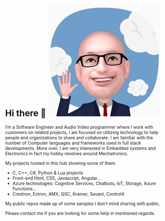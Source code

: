 # Hi there 👋                    ![banner](MoeEmoji_1.gif)

I’m a Software Engineer and Audio Video programmer where I work with customers on related projects, I am focused on utilizing technology to help people and organizations to share and collaborate.
I am familiar with the number of Computer languages and frameworks used in full stack developments.
More over, I am very interested in Embedded systems and Electronics in fact my hobby revolves around Mechatronics.

My projects hosted in this hub showing some of them.
- C, C++, C#, Python & Lua projects
- Front-end Html, CSS, Javascript, Angular...
- Azure technologies: Cognitive Services, Chatbots, IoT, Storage, Azure Functions...
- Crestron, Extron, AMX, QSC, Kramer, Savant, Control4

My public repos made up of some samples I don’t mind sharing with public.

Please contact me if you are looking for some help in mentioned regards.
<!--
**MoesLab/MoesLab** is a ✨ _special_ ✨ repository because its `README.md` (this file) appears on your GitHub profile.

Here are some ideas to get you started:

- 🔭 I’m currently working on ...
- 🌱 I’m currently learning ...
- 👯 I’m looking to collaborate on ...
- 🤔 I’m looking for help with ...
- 💬 Ask me about ...
- 📫 How to reach me: ...
- 😄 Pronouns: ...
- ⚡ Fun fact: ...
-->

